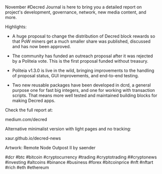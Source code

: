 November #Decred Journal is here to bring you a detailed report on project's development, governance, network, new media content, and more.

Highlights:

* A huge proposal to change the distribution of Decred block rewards so that PoW miners get a much smaller share was published, discussed and has now been approved.

* The community has funded an outreach proposal after it was rejected by a Politeia vote. This is the first proposal funded without treasury.

* Politeia v1.3.0 is live in the wild, bringing improvements to the handling of proposal status, GUI improvements, and end-to-end testing.

* Two new reusable packages have been developed in dcrd, a general purpose one for fast big integers, and one for working with transaction scripts. That means more well tested and maintained building blocks for making Decred apps.

Check the full report at:

medium.com/decred

Alternative minimalist version with light pages and no tracking:

xaur.github.io/decred-news

Artwork: Remote Node Outpost II by saender

#dcr #btc #bitcoin #cryptocurrency #trading #cryptotrading ##cryptonews #investing #altcoins #binance #business #forex #bitcoinprice #nft #nftart #rich #eth #ethereum
